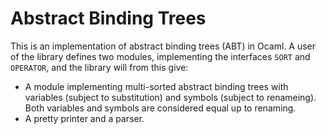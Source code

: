 
# Abstract Binding Trees

This is an implementation of abstract binding trees (ABT) in Ocaml.
A user of the library defines two modules, implementing 
the interfaces `SORT` and `OPERATOR`, and the library will from
this give:

* A module implementing multi-sorted abstract binding trees with
variables (subject to substitution) and symbols (subject to renameing).
Both variables and symbols are considered equal up to renaming.
* A pretty printer and a parser.






